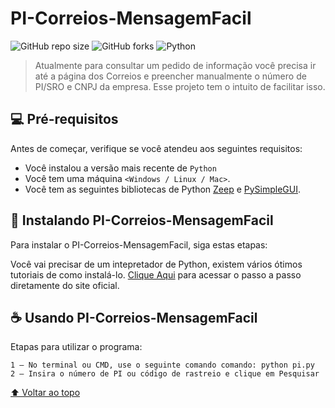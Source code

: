 # PI-Correios-MensagemFacil



![GitHub repo size](https://img.shields.io/github/repo-size/wellrodrig/PI-Correios-RespostaFacil?style=for-the-badge)
![GitHub forks](https://img.shields.io/github/forks/wellrodrig/PI-Correios-RespostaFacil?style=for-the-badge)
![Python](https://img.shields.io/badge/python-3670A0?style=for-the-badge&logo=python&logoColor=ffdd54)



> Atualmente para consultar um pedido de informação você precisa ir até a página dos Correios e preencher manualmente o número de PI/SRO e CNPJ da empresa. Esse projeto tem o intuito de facilitar isso.

## 💻 Pré-requisitos

Antes de começar, verifique se você atendeu aos seguintes requisitos:
* Você instalou a versão mais recente de `Python`
* Você tem uma máquina `<Windows / Linux / Mac>`.
* Você tem as seguintes bibliotecas de Python [Zeep](https://docs.python-zeep.org/en/master/) e [PySimpleGUI](https://pysimplegui.readthedocs.io/en/latest/).

## 🚀 Instalando PI-Correios-MensagemFacil

Para instalar o PI-Correios-MensagemFacil, siga estas etapas:

Você vai precisar de um intepretador de Python, existem vários ótimos tutoriais de como instalá-lo.
[Clique Aqui](https://python.org.br/instalacao-windows/) para acessar o passo a passo diretamente do site oficial.

## ☕ Usando PI-Correios-MensagemFacil

Etapas para utilizar o programa:

```
1 – No terminal ou CMD, use o seguinte comando comando: python pi.py
2 – Insira o número de PI ou código de rastreio e clique em Pesquisar
```


[⬆ Voltar ao topo](#PI-Correios-MensagemFacil)<br>
